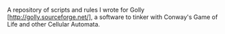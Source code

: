 A repository of scripts and rules I wrote for Golly [http://golly.sourceforge.net/], a software to tinker with Conway's Game of Life and other Cellular Automata.

